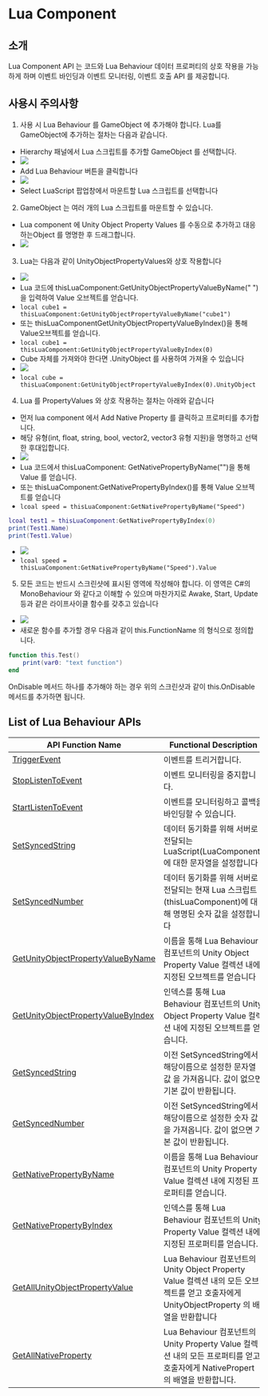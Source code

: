 # Lua Component

## 소개

Lua Component API 는 코드와 Lua Behaviour 데이터 프로퍼티의 상호 작용을 가능하게 하며 이벤트 바인딩과 이벤트 모니터링, 이벤트 호출 API 를 제공합니다.

## 사용시 주의사항

1. 사용 시 Lua Behaviour 를 GameObject 에 추가해야 합니다. Lua를 GameObject에 추가하는 절차는 다음과 같습니다.
 * Hierarchy 패널에서 Lua 스크립트를 추가할 GameObject 를 선택합니다.
 * ![](media/images/LuaComponent/LuaComponent_1.png)
 * Add Lua Behaviour 버튼을 클릭합니다  
 * ![](media/images/LuaComponent/LuaComponent_2.png)
 * Select LuaScript 팝업창에서 마운트할 Lua 스크립트를 선택합니다

2. GameObject 는 여러 개의 Lua 스크립트를 마운트할 수 있습니다.
 * Lua component 에 Unity Object Property Values 를 수동으로 추가하고 대응하는Object 를 명명한 후 드래그합니다.
 * ![](media/images/LuaComponent/LuaComponent_3.png)
3. Lua는 다음과 같이 UnityObjectPropertyValues와 상호 작용합니다
 * ![](media/images/LuaComponent/LuaComponent_4.png)
 * Lua 코드에 thisLuaComponent:GetUnityObjectPropertyValueByName(" ")을 입력하여 Value 오브젝트를 얻습니다.
 * ``` local cube1 = thisLuaComponent:GetUnityObjectPropertyValueByName("cube1") ```
 * 또는 thisLuaComponentGetUnityObjectPropertyValueByIndex()을 통해 Value오브젝트를 얻습니다.
 * ``` local cube1 = thisLuaComponent:GetUnityObjectPropertyValueByIndex(0) ```
 * Cube 자체를 가져와야 한다면 .UnityObject 를 사용하여 가져올 수 있습니다
 * ![](media/images/LuaComponent/LuaComponent_5.png)
 * ``` local cube = thisLuaComponent:GetUnityObjectPropertyValueByIndex(0).UnityObject ```
4. Lua 를 PropertyValues 와 상호 작용하는 절차는 아래와 같습니다
 * 먼저 lua component 에서 Add Native Property 를 클릭하고 프로퍼티를 추가합니다.
 * 해당 유형(int, float, string, bool, vector2, vector3 유형 지원)을 명명하고 선택한 후대입합니다.
 * ![](media/images/LuaComponent/LuaComponent_6.png)
 * Lua 코드에서 thisLuaComponent: GetNativePropertyByName("")을 통해 Value 를 얻습니다.
 * 또는 thisLuaComponent:GetNativePropertyByIndex()를 통해 Value 오브젝트를 얻습니다
 * ``` lcoal speed = thisLuaComponent:GetNativePropertyByName("Speed") ```
``` lua
lcoal test1 = thisLuaComponent:GetNativePropertyByIndex(0)
print(Test1.Name)
print(Test1.Value)
```
 * ![](media/images/LuaComponent/LuaComponent_7.png)
* ``` lcoal speed = thisLuaComponent:GetNativePropertyByName("Speed").Value ```
5. 모든 코드는 반드시 스크린샷에 표시된 영역에 작성해야 합니다. 이 영역은 C#의MonoBehaviour 와 같다고 이해할 수 있으며 마찬가지로 Awake, Start, Update 등과 같은 라이프사이클 함수를 갖추고 있습니다
 * ![](media/images/LuaComponent/LuaComponent_8.png)
 * 새로운 함수를 추가할 경우 다음과 같이 this.FunctionName 의 형식으로 정의합니다.
``` lua
function this.Test()
    print(var0: "text function")
end
```
OnDisable 메서드 하나를 추가해야 하는 경우 위의 스크린샷과 같이 this.OnDisable 메서드를 추가하면 됩니다.
## List of Lua Behaviour APIs

| API Function Name                                                           | Functional Description                                                                                   |
|-----------------------------------------------------------------------------|----------------------------------------------------------------------------------------------------------|
| [TriggerEvent](Trigger.md)                                                  | 이벤트를 트리거합니다.                                                                                             |
| [StopListenToEvent](StopListenToEvent.md)                                   | 이벤트 모니터링을 중지합니다.                                                                                         |
| [StartListenToEvent](StartListenToEvent.md)                                 | 이벤트를 모니터링하고 콜백을 바인딩할 수 있습니다.                                                                             |
| [SetSyncedString](SetSyncedString.md)                                       | 데이터 동기화를 위해 서버로 전달되는 LuaScript(LuaComponent)에 대한 문자열을 설정합니다                                              |
| [SetSyncedNumber](SetSyncedNumber.md)                                       | 데이터 동기화를 위해 서버로 전달되는 현재 Lua 스크립트(thisLuaComponent)에 대해 명명된 숫자 값을 설정합니다                                   |
| [GetUnityObjectPropertyValueByName](GetUnityObjectPropertyValueByName.md)   | 이름을 통해 Lua Behaviour 컴포넌트의 Unity Object Property Value 컬렉션 내에 지정된 오브젝트를 얻습니다                             |
| [GetUnityObjectPropertyValueByIndex](GetUnityObjectPropertyValueByIndex.md) | 인덱스를 통해 Lua Behaviour 컴포넌트의 Unity Object Property Value 컬렉션 내에 지정된 오브젝트를 얻습니다.                           | 
| [GetSyncedString](GetSyncedString.md)                                       | 이전 SetSyncedString에서 해당이름으로 설정한 문자열 값 을 가져옵니다. 값이 없으면 기본 값이 반환됩니다.                                       |
| [GetSyncedNumber](GetSyncedNumber.md)                                       | 이전 SetSyncedString에서 해당이름으로 설정한 숫자 값 을 가져옵니다. 값이 없으면 기본 값이 반환됩니다.                                        |
| [GetNativePropertyByName](GetNativePropertyByName.md)                       | 이름을 통해 Lua Behaviour 컴포넌트의 Unity Property Value 컬렉션 내에 지정된 프로퍼티를 얻습니다.                                   |
| [GetNativePropertyByIndex](GetNativePropertyByIndex.md)                     | 인덱스를 통해 Lua Behaviour 컴포넌트의 Unity Property Value 컬렉션 내에 지정된 프로퍼티를 얻습니다.                                  |
| [GetAllUnityObjectPropertyValue](GetAllUnityObjectPropertyValue.md)         | Lua Behaviour 컴포넌트의 Unity Object Property Value 컬렉션 내의 모든 오브젝트를 얻고 호출자에게 UnityObjectProperty 의 배열을 반환합니다 |
| [GetAllNativeProperty](GetAllNativeProperty.md)                             | Lua Behaviour 컴포넌트의 Unity Property Value 컬렉션 내의 모든 프로퍼티를 얻고 호출자에게 NativePropert 의 배열을 반환합니다.             |


